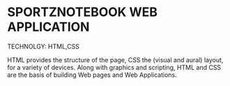 # SPORTZNOTEBOOK WEB APPLICATION
TECHNOLGY: HTML,CSS 

HTML provides the structure of the page, CSS the (visual and aural) layout, for a variety of devices. Along with graphics and scripting, HTML and CSS are the basis of building Web pages and Web Applications.
